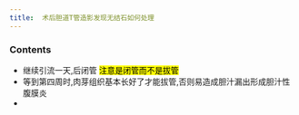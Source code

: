 ```yaml
---
title:  术后胆道T管造影发现无结石如何处理
--- 
```


### Contents
- 继续引流一天,后闭管 <mark>注意是闭管而不是拔管</mark>
- 等到第四周时,肉芽组织基本长好了才能拔管,否则易造成胆汁漏出形成胆汁性腹膜炎
- 
